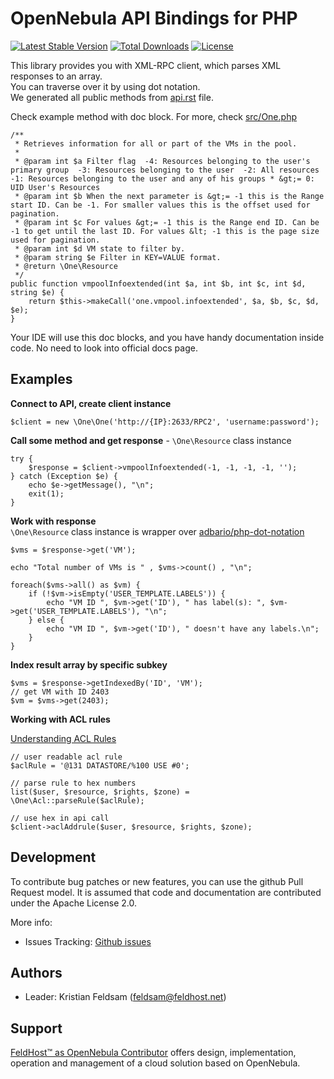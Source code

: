 # OpenNebula API Bindings for PHP

[![Latest Stable Version](https://poser.pugx.org/feldsam-inc/one-php/v/stable)](https://packagist.org/packages/feldsam-inc/one-php)
[![Total Downloads](https://poser.pugx.org/feldsam-inc/one-php/downloads)](https://packagist.org/packages/feldsam-inc/one-php)
[![License](https://poser.pugx.org/feldsam-inc/one-php/license)](https://packagist.org/packages/feldsam-inc/one-php)

This library provides you with XML-RPC client, which parses XML responses to an array.  
You can traverse over it by using dot notation.  
We generated all public methods from [api.rst](https://raw.githubusercontent.com/OpenNebula/docs/master/source/development_guide/system_interfaces/api.rst) file.

Check example method with doc block. For more, check [src/One.php](https://github.com/FELDSAM-INC/one-php/blob/master/src/One.php)

```
/**
 * Retrieves information for all or part of the VMs in the pool.
 *
 * @param int $a Filter flag  -4: Resources belonging to the user's primary group  -3: Resources belonging to the user  -2: All resources  -1: Resources belonging to the user and any of his groups * &gt;= 0: UID User's Resources
 * @param int $b When the next parameter is &gt;= -1 this is the Range start ID. Can be -1. For smaller values this is the offset used for pagination.
 * @param int $c For values &gt;= -1 this is the Range end ID. Can be -1 to get until the last ID. For values &lt; -1 this is the page size used for pagination.
 * @param int $d VM state to filter by.
 * @param string $e Filter in KEY=VALUE format.
 * @return \One\Resource
 */
public function vmpoolInfoextended(int $a, int $b, int $c, int $d, string $e) {
    return $this->makeCall('one.vmpool.infoextended', $a, $b, $c, $d, $e);
}
```

Your IDE will use this doc blocks, and you have handy documentation inside code. No need to look into official docs page.

## Examples

**Connect to API, create client instance**
```
$client = new \One\One('http://{IP}:2633/RPC2', 'username:password');
```

**Call some method and get response** - `\One\Resource` class instance
```
try {
    $response = $client->vmpoolInfoextended(-1, -1, -1, -1, '');
} catch (Exception $e) {
    echo $e->getMessage(), "\n";
    exit(1);
}
```

**Work with response**  
`\One\Resource` class instance is wrapper over [adbario/php-dot-notation](https://packagist.org/packages/adbario/php-dot-notation)
```
$vms = $response->get('VM');

echo "Total number of VMs is " , $vms->count() , "\n";

foreach($vms->all() as $vm) {
    if (!$vm->isEmpty('USER_TEMPLATE.LABELS')) {
        echo "VM ID ", $vm->get('ID'), " has label(s): ", $vm->get('USER_TEMPLATE.LABELS'), "\n";
    } else {
        echo "VM ID ", $vm->get('ID'), " doesn't have any labels.\n";
    }
}
```

**Index result array by specific subkey**
```
$vms = $response->getIndexedBy('ID', 'VM');
// get VM with ID 2403
$vm = $vms->get(2403);
```

**Working with ACL rules**

[Understanding ACL Rules](http://docs.opennebula.io/5.12/operation/users_groups_management/chmod.html#understanding-acl-rules)

```
// user readable acl rule
$aclRule = '@131 DATASTORE/%100 USE #0';

// parse rule to hex numbers
list($user, $resource, $rights, $zone) = \One\Acl::parseRule($aclRule);

// use hex in api call
$client->aclAddrule($user, $resource, $rights, $zone);
```

## Development

To contribute bug patches or new features, you can use the github Pull Request model. It is assumed that code and documentation are contributed under the Apache License 2.0.

More info:

* Issues Tracking: [Github issues](https://github.com/FELDSAM-INC/one-php/issues)

## Authors

* Leader: Kristian Feldsam (feldsam@feldhost.net)

## Support

[FeldHost™ as OpenNebula Contributor](https://www.feldhost.net/products/opennebula) offers design, implementation, operation and management of a cloud solution based on OpenNebula.
